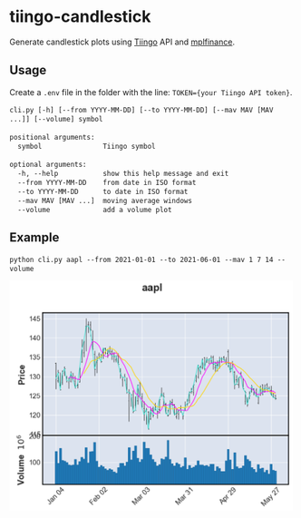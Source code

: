 # tiingo-candlestick

Generate candlestick plots using [Tiingo](https://www.tiingo.com/) API and [mplfinance](https://github.com/matplotlib/mplfinance).

## Usage

Create a `.env` file in the folder with the line: `TOKEN={your Tiingo API token}`.

```
cli.py [-h] [--from YYYY-MM-DD] [--to YYYY-MM-DD] [--mav MAV [MAV ...]] [--volume] symbol

positional arguments:
  symbol               Tiingo symbol

optional arguments:
  -h, --help           show this help message and exit
  --from YYYY-MM-DD    from date in ISO format
  --to YYYY-MM-DD      to date in ISO format
  --mav MAV [MAV ...]  moving average windows
  --volume             add a volume plot
  ```

## Example

```
python cli.py aapl --from 2021-01-01 --to 2021-06-01 --mav 1 7 14 --volume
```

<img src="aapl.png" width="500">